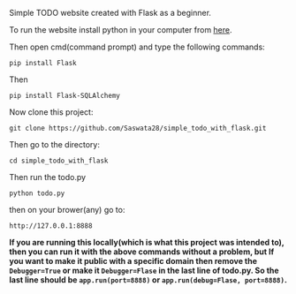 Simple TODO website created with Flask as a beginner.



To run the website install python in your computer from [here](https://www.python.org/downloads/). 

Then open cmd(command prompt) and type the following commands:
```
pip install Flask
```
Then
```
pip install Flask-SQLAlchemy
```

Now clone this project:
```
git clone https://github.com/Saswata28/simple_todo_with_flask.git
```

Then go to the directory:
```
cd simple_todo_with_flask
```

Then run the todo.py
```
python todo.py
```

then on your brower(any) go to:
```
http://127.0.0.1:8888
```

**If you are running this locally(which is what this project was intended to), then you can run it with the above commands without a problem, but If you want to make it public with a specific domain then remove the `Debugger=True` or make it `Debugger=Flase` in the last line of todo.py. So the last line should be `app.run(port=8888)` or `app.run(debug=Flase, port=8888)`.**


